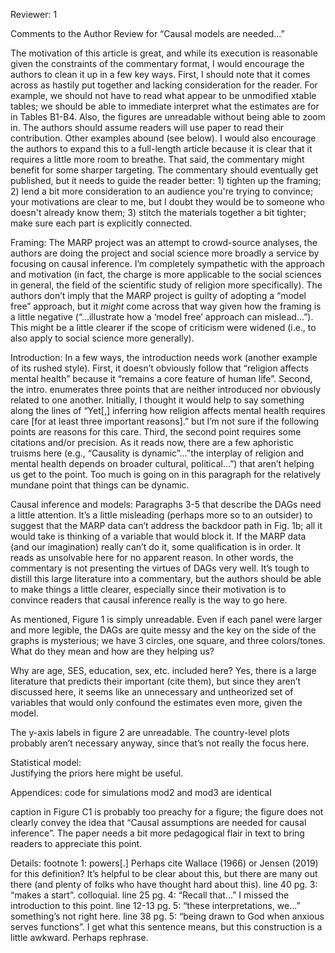 Reviewer: 1 

Comments to the Author 
Review for “Causal models are needed...” 

The motivation of this article is great, and while its execution is reasonable given the constraints of the commentary format, I would encourage the authors to clean it up in a few key ways. First, I should note that it comes across as hastily put together and lacking consideration for the reader.  For example, we should not have to read what appear to be unmodified xtable tables; we should be able to immediate interpret what the estimates are for in Tables B1-B4. Also, the figures are unreadable without being able to zoom in. The authors should assume readers will use paper to read their contribution. Other examples abound (see below). I would also encourage the authors to expand this to a full-length article because it is clear that it requires a little more room to breathe. That said, the commentary might benefit for some sharper targeting. The commentary should eventually get published, but it needs to guide the reader better: 1) tighten up the framing; 2) lend a bit more consideration to an audience you're trying to convince; your motivations are clear to me, but I doubt they would be to someone who doesn't already know them; 3) stitch the materials together a bit tighter; make sure each part is explicitly connected. 

Framing: 
The MARP project was an attempt to crowd-source analyses, the authors are doing the project and social science more broadly a service by focusing on causal inference. I’m completely sympathetic with the approach and motivation (in fact, the charge is more applicable to the social sciences in general, the field of the scientific study of religion more specifically). The authors don’t imply that the MARP project is guilty of adopting a “model free” approach, but it *might* come across that way given how the framing is a little negative (“...illustrate how a ‘model free’ approach can mislead...”). This might be a little clearer if the scope of criticism were widened (i.e., to also apply to social science more generally). 

Introduction: 
In a few ways, the introduction needs work (another example of its rushed style). First, it doesn’t obviously follow that “religion affects mental health” because it “remains a core feature of human life”. Second, the intro. enumerates three points that are neither introduced nor obviously related to one another. Initially, I thought it would help to say something along the lines of “Yet[,] inferring how religion affects mental health requires care [for at least three important reasons].” but I’m not sure if the following points are reasons for this care. Third, the second point requires some citations and/or precision. As it reads now, there are a few aphoristic truisms here (e.g., “Causality is dynamic”...”the interplay of religion and mental health depends on broader cultural, political...”) that aren’t helping us get to the point. Too much is going on in this paragraph for the relatively mundane point that things can be dynamic. 

Causal inference and models: 
Paragraphs 3-5 that describe the DAGs need a little attention. It’s a little misleading (perhaps more so to an outsider) to suggest that the MARP data can’t address the backdoor path in Fig. 1b; all it would take is thinking of a variable that would block it. If the MARP data (and our imagination) really can’t do it, some qualification is in order. It reads as unsolvable here for no apparent reason. In other words, the commentary is not presenting the virtues of DAGs very well. It’s tough to distill this large literature into a commentary, but the authors should be able to make things a little clearer, especially since their motivation is to convince readers that causal inference really is the way to go here. 

As mentioned, Figure 1 is simply unreadable. Even if each panel were larger and more legible, the DAGs are quite messy and the key on the side of the graphs is mysterious; we have 3 circles, one square, and three colors/tones. What do they mean and how are they helping us? 

Why are age, SES, education, sex, etc. included here? Yes, there is a large literature that predicts their important (cite them), but since they aren’t discussed here, it seems like an unnecessary and untheorized set of variables that would only confound the estimates even more, given the model. 

The y-axis labels in figure 2 are unreadable. The country-level plots probably aren’t necessary anyway, since that’s not really the focus here.   

Statistical model:   
Justifying the priors here might be useful. 

Appendices: 
code for simulations mod2 and mod3 are identical 

caption in Figure C1 is probably too preachy for a figure; the figure does not clearly convey the idea that “Causal assumptions are needed for causal inference”. The paper needs a bit more pedagogical flair in text to bring readers to appreciate this point. 

Details: 
footnote 1: powers[.] Perhaps cite Wallace (1966) or Jensen (2019) for this definition? It’s helpful to be clear about this, but there are many out there (and plenty of folks who have thought hard about this). 
line 40 pg. 3: “makes a start”. colloquial. 
line 25 pg. 4: “Recall that...” I missed the introduction to this point. 
line 12-13 pg. 5: “these interpretations, we...” something’s not right here. 
line 38 pg. 5: “being drawn to God when anxious serves functions”. I get what this sentence means, but this construction is a little awkward. Perhaps rephrase.